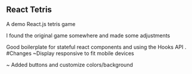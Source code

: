 
## React Tetris

A demo React.js tetris game

I found the original game somewhere and made some adjustments

Good boilerplate for stateful react components and using the Hooks API
.
#Changes
 ~Display responsive to fit mobile devices

 ~ Added buttons and customize colors/background


